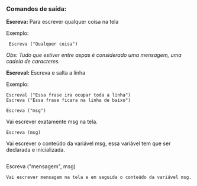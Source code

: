 ### Comandos de saída:

**Escreva:** Para escrever qualquer coisa na tela
 
 Exemplo:
~~~
 Escreva ("Qualquer coisa")
~~~
*Obs: Tudo que estiver entre aspas é considerado uma mensagem, uma cadeia de caracteres.*

**Escreval:** Escreva e salta a linha

Exemplo:
~~~
Escreval ("Essa frase ira ocupar toda a linha")
Escreva ("Essa frase ficara na linha de baixo")
~~~
~~~
Escreva ("msg")
~~~
Vai escrever exatamente msg na tela. 
~~~
Escreva (msg)
~~~
Vai escrever o conteúdo da variável msg, essa variável tem que ser declarada e inicializada.
~~~
~~~
Escreva ("mensagem", msg)
~~~
Vai escrever mensagem na tela e em seguida o conteúdo da variável msg.
